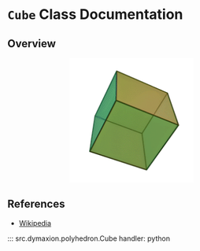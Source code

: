 # `Cube` Class Documentation

## Overview

<p align="center">
    <img src="/assets/image/polyhedra/hexahedron.gif" width="50%" height="50%" alt="Hexahedron">
</p>


## References

- [Wikipedia](https://en.wikipedia.org/wiki/Cube)


::: src.dymaxion.polyhedron.Cube
    handler: python